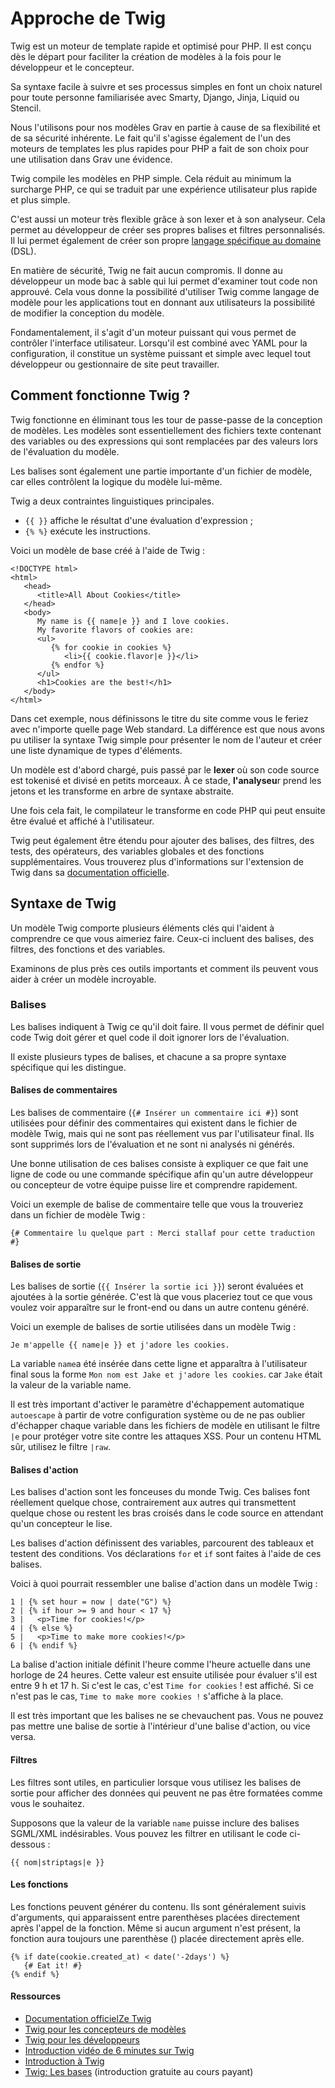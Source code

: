 <h1 class="rem">Approche de Twig</h1>

Twig est un moteur de template rapide et optimisé pour PHP. Il est conçu dès le départ pour faciliter la création de modèles à la fois pour le développeur et le concepteur.

Sa syntaxe facile à suivre et ses processus simples en font un choix naturel pour toute personne familiarisée avec Smarty, Django, Jinja, Liquid ou Stencil.

Nous l'utilisons pour nos modèles Grav en partie à cause de sa flexibilité et de sa sécurité inhérente. Le fait qu'il s'agisse également de l'un des moteurs de templates les plus rapides pour PHP a fait de son choix pour une utilisation dans Grav une évidence.

Twig compile les modèles en PHP simple. Cela réduit au minimum la surcharge PHP, ce qui se traduit par une expérience utilisateur plus rapide et plus simple.

C'est aussi un moteur très flexible grâce à son lexer et à son analyseur. Cela permet au développeur de créer ses propres balises et filtres personnalisés. Il lui permet également de créer son propre [langage spécifique au domaine](https://en.wikipedia.org/wiki/Domain-specific_language) (DSL).

En matière de sécurité, Twig ne fait aucun compromis. Il donne au développeur un mode bac à sable qui lui permet d'examiner tout code non approuvé. Cela vous donne la possibilité d'utiliser Twig comme langage de modèle pour les applications tout en donnant aux utilisateurs la possibilité de modifier la conception du modèle.

Fondamentalement, il s'agit d'un moteur puissant qui vous permet de contrôler l'interface utilisateur. Lorsqu'il est combiné avec YAML pour la configuration, il constitue un système puissant et simple avec lequel tout développeur ou gestionnaire de site peut travailler.

<h2 id="Comment fonctionne Twig ?">Comment fonctionne Twig ?
<a href="#Comment fonctionne Twig ?" class="toc-anchor after"></a></h2>

Twig fonctionne en éliminant tous les tour de passe-passe de la conception de modèles. Les modèles sont essentiellement des fichiers texte contenant des variables ou des expressions qui sont remplacées par des valeurs lors de l'évaluation du modèle.

Les balises sont également une partie importante d'un fichier de modèle, car elles contrôlent la logique du modèle lui-même.

Twig a deux contraintes linguistiques principales.

* `{{ }}` affiche le résultat d'une évaluation d'expression ;
* `{% %}` exécute les instructions.

Voici un modèle de base créé à l'aide de Twig :

```twig
<!DOCTYPE html>
<html>
   <head>
      <title>All About Cookies</title>
   </head>
   <body>
      My name is {{ name|e }} and I love cookies.
      My favorite flavors of cookies are:
      <ul>
         {% for cookie in cookies %}
            <li>{{ cookie.flavor|e }}</li>
         {% endfor %}
      </ul>
      <h1>Cookies are the best!</h1>
   </body>
</html>
```

Dans cet exemple, nous définissons le titre du site comme vous le feriez avec n'importe quelle page Web standard. La différence est que nous avons pu utiliser la syntaxe Twig simple pour présenter le nom de l'auteur et créer une liste dynamique de types d'éléments.

Un modèle est d'abord chargé, puis passé par le **lexer** où son code source est tokenisé et divisé en petits morceaux. À ce stade, **l'analyseu**r prend les jetons et les transforme en arbre de syntaxe abstraite.

Une fois cela fait, le compilateur le transforme en code PHP qui peut ensuite être évalué et affiché à l'utilisateur.

Twig peut également être étendu pour ajouter des balises, des filtres, des tests, des opérateurs, des variables globales et des fonctions supplémentaires. Vous trouverez plus d'informations sur l'extension de Twig dans sa [documentation officielle](https://twig.symfony.com/doc/1.x/advanced.html).

<h2 id="Syntaxe de Twig">Syntaxe de Twig
<a href="#Syntaxe de Twig" class="toc-anchor after"></a></h2>

Un modèle Twig comporte plusieurs éléments clés qui l'aident à comprendre ce que vous aimeriez faire. Ceux-ci incluent des balises, des filtres, des fonctions et des variables.

Examinons de plus près ces outils importants et comment ils peuvent vous aider à créer un modèle incroyable.

<h3 id="Balises">Balises
<a href="#Balises" class="toc-anchor after"></a></h3>

Les balises indiquent à Twig ce qu'il doit faire. Il vous permet de définir quel code Twig doit gérer et quel code il doit ignorer lors de l'évaluation.

Il existe plusieurs types de balises, et chacune a sa propre syntaxe spécifique qui les distingue.

<h4 id="Balises de commentaires">Balises de commentaires
<a href="#Balises de commentaires" class="toc-anchor after"></a></h4>

Les balises de commentaire (`{# Insérer un commentaire ici #}`) sont utilisées pour définir des commentaires qui existent dans le fichier de modèle Twig, mais qui ne sont pas réellement vus par l'utilisateur final. Ils sont supprimés lors de l'évaluation et ne sont ni analysés ni générés.

Une bonne utilisation de ces balises consiste à expliquer ce que fait une ligne de code ou une commande spécifique afin qu'un autre développeur ou concepteur de votre équipe puisse lire et comprendre rapidement.

Voici un exemple de balise de commentaire telle que vous la trouveriez dans un fichier de modèle Twig :

```twig
{# Commentaire lu quelque part : Merci stallaf pour cette traduction #}
```

<h4 id="Balises de sortie">Balises de sortie
<a href="#Balises de sortie" class="toc-anchor after"></a></h4>

Les balises de sortie (`{{ Insérer la sortie ici }}`) seront évaluées et ajoutées à la sortie générée. C'est là que vous placeriez tout ce que vous voulez voir apparaître sur le front-end ou dans un autre contenu généré.

Voici un exemple de balises de sortie utilisées dans un modèle Twig :

```twig
Je m'appelle {{ name|e }} et j'adore les cookies.
```

La variable `name`a été insérée dans cette ligne et apparaîtra à l'utilisateur final sous la forme `Mon nom est Jake et j'adore les cookies`. car `Jake` était la valeur de la variable name.

<div class="notice info">
Il est très important d'activer le paramètre d'échappement automatique <code>autoescape</code> à partir de votre configuration système ou de ne pas oublier d'échapper chaque variable dans les fichiers de modèle en utilisant le filtre <code>|e</code> pour protéger votre site contre les attaques XSS. Pour un contenu HTML sûr, utilisez le filtre <code>|raw</code>.
</div>

<h4 id="Balises d'action">Balises d'action
<a href="#Balises d'action" class="toc-anchor after"></a></h4>

Les balises d'action sont les fonceuses du monde Twig. Ces balises font réellement quelque chose, contrairement aux autres qui transmettent quelque chose ou restent les bras croisés dans le code source en attendant qu'un concepteur le lise.

Les balises d'action définissent des variables, parcourent des tableaux et testent des conditions. Vos déclarations `for` et `if` sont faites à l'aide de ces balises.

Voici à quoi pourrait ressembler une balise d'action dans un modèle Twig :

```twig
1 | {% set hour = now | date("G") %}
2 | {% if hour >= 9 and hour < 17 %}
3 |   <p>Time for cookies!</p>
4 | {% else %}
5 |   <p>Time to make more cookies!</p>
6 | {% endif %}
```

La balise d'action initiale définit l'heure comme l'heure actuelle dans une horloge de 24 heures. Cette valeur est ensuite utilisée pour évaluer s'il est entre 9 h et 17 h. Si c'est le cas, c'est `Time for cookies` ! est affiché. Si ce n'est pas le cas, `Time to make more cookies !` s'affiche à la place.

Il est très important que les balises ne se chevauchent pas. Vous ne pouvez pas mettre une balise de sortie à l'intérieur d'une balise d'action, ou vice versa.

<h4 id="Filtres">Filtres
<a href="#Filtres" class="toc-anchor after"></a></h4>

Les filtres sont utiles, en particulier lorsque vous utilisez les balises de sortie pour afficher des données qui peuvent ne pas être formatées comme vous le souhaitez.

Supposons que la valeur de la variable `name` puisse inclure des balises SGML/XML indésirables. Vous pouvez les filtrer en utilisant le code ci-dessous :

```twig
{{ nom|striptags|e }}
```

<h4 id="Les fonctions">Les fonctions
<a href="#Les fonctions" class="toc-anchor after"></a></h4>

Les fonctions peuvent générer du contenu. Ils sont généralement suivis d'arguments, qui apparaissent entre parenthèses placées directement après l'appel de la fonction. Même si aucun argument n'est présent, la fonction aura toujours une parenthèse () placée directement après elle.

```twig
{% if date(cookie.created_at) < date('-2days') %}
   {# Eat it! #}
{% endif %}
```

<h4 id="Ressources">Ressources
<a href="#Ressources" class="toc-anchor after"></a></h4>

* [Documentation officielZe Twig](https://twig.symfony.com/doc/1.x/)
* [Twig pour les concepteurs de modèles](https://twig.symfony.com/doc/1.x/templates.html)
* [Twig pour les développeurs](https://twig.symfony.com/doc/1.x/api.html)
* [Introduction vidéo de 6 minutes sur Twig](http://www.dev-metal.com/6min-video-introduction-twig-php-templating-engine/)
* [Introduction à Twig](http://www.slideshare.net/markstory/introduction-to-twig)
* [Twig: Les bases](https://knpuniversity.com/screencast/twig/basics) (introduction gratuite au cours payant)

